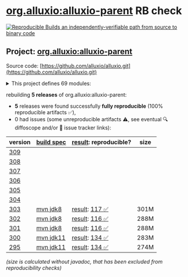 [org.alluxio:alluxio-parent](https://central.sonatype.com/artifact/org.alluxio/alluxio-parent/versions) RB check
=======

[![Reproducible Builds](https://reproducible-builds.org/images/logos/rb.svg) an independently-verifiable path from source to binary code](https://reproducible-builds.org/)

## Project: [org.alluxio:alluxio-parent](https://central.sonatype.com/artifact/org.alluxio/alluxio-parent/versions)

Source code: [https://github.com/alluxio/alluxio.git](https://github.com/alluxio/alluxio.git)

<details><summary>This project defines 69 modules:</summary>

* [org.alluxio:alluxio-assembly](https://central.sonatype.com/artifact/org.alluxio/alluxio-assembly/303)
* [org.alluxio:alluxio-assembly-client](https://central.sonatype.com/artifact/org.alluxio/alluxio-assembly-client/303)
* [org.alluxio:alluxio-assembly-server](https://central.sonatype.com/artifact/org.alluxio/alluxio-assembly-server/303)
* [org.alluxio:alluxio-common](https://central.sonatype.com/artifact/org.alluxio/alluxio-common/303)
* [org.alluxio:alluxio-core](https://central.sonatype.com/artifact/org.alluxio/alluxio-core/303)
* [org.alluxio:alluxio-core-client](https://central.sonatype.com/artifact/org.alluxio/alluxio-core-client/303)
* [org.alluxio:alluxio-core-client-fs](https://central.sonatype.com/artifact/org.alluxio/alluxio-core-client-fs/303)
* [org.alluxio:alluxio-core-client-hdfs](https://central.sonatype.com/artifact/org.alluxio/alluxio-core-client-hdfs/303)
* [org.alluxio:alluxio-core-client-hdfs3](https://central.sonatype.com/artifact/org.alluxio/alluxio-core-client-hdfs3/303)
* [org.alluxio:alluxio-core-common](https://central.sonatype.com/artifact/org.alluxio/alluxio-core-common/303)
* [org.alluxio:alluxio-core-server](https://central.sonatype.com/artifact/org.alluxio/alluxio-core-server/303)
* [org.alluxio:alluxio-core-server-common](https://central.sonatype.com/artifact/org.alluxio/alluxio-core-server-common/303)
* [org.alluxio:alluxio-core-server-master](https://central.sonatype.com/artifact/org.alluxio/alluxio-core-server-master/303)
* [org.alluxio:alluxio-core-server-proxy](https://central.sonatype.com/artifact/org.alluxio/alluxio-core-server-proxy/303)
* [org.alluxio:alluxio-core-server-worker](https://central.sonatype.com/artifact/org.alluxio/alluxio-core-server-worker/303)
* [org.alluxio:alluxio-core-transport](https://central.sonatype.com/artifact/org.alluxio/alluxio-core-transport/303)
* [org.alluxio:alluxio-dora](https://central.sonatype.com/artifact/org.alluxio/alluxio-dora/303)
* [org.alluxio:alluxio-examples](https://central.sonatype.com/artifact/org.alluxio/alluxio-examples/303)
* [org.alluxio:alluxio-integration](https://central.sonatype.com/artifact/org.alluxio/alluxio-integration/303)
* [org.alluxio:alluxio-integration-fuse](https://central.sonatype.com/artifact/org.alluxio/alluxio-integration-fuse/303)
* [org.alluxio:alluxio-integration-jnifuse](https://central.sonatype.com/artifact/org.alluxio/alluxio-integration-jnifuse/303)
* [org.alluxio:alluxio-integration-jnifuse-fs](https://central.sonatype.com/artifact/org.alluxio/alluxio-integration-jnifuse-fs/303)
* [org.alluxio:alluxio-integration-jnifuse-native](https://central.sonatype.com/artifact/org.alluxio/alluxio-integration-jnifuse-native/303)
* [org.alluxio:alluxio-integration-tools](https://central.sonatype.com/artifact/org.alluxio/alluxio-integration-tools/303)
* [org.alluxio:alluxio-integration-tools-hms](https://central.sonatype.com/artifact/org.alluxio/alluxio-integration-tools-hms/303)
* [org.alluxio:alluxio-integration-tools-validation](https://central.sonatype.com/artifact/org.alluxio/alluxio-integration-tools-validation/303)
* [org.alluxio:alluxio-job](https://central.sonatype.com/artifact/org.alluxio/alluxio-job/303)
* [org.alluxio:alluxio-job-client](https://central.sonatype.com/artifact/org.alluxio/alluxio-job-client/303)
* [org.alluxio:alluxio-job-common](https://central.sonatype.com/artifact/org.alluxio/alluxio-job-common/303)
* [org.alluxio:alluxio-job-server](https://central.sonatype.com/artifact/org.alluxio/alluxio-job-server/303)
* [org.alluxio:alluxio-microbench](https://central.sonatype.com/artifact/org.alluxio/alluxio-microbench/303)
* [org.alluxio:alluxio-minicluster](https://central.sonatype.com/artifact/org.alluxio/alluxio-minicluster/303)
* [org.alluxio:alluxio-parent](https://central.sonatype.com/artifact/org.alluxio/alluxio-parent/303)
* [org.alluxio:alluxio-shaded](https://central.sonatype.com/artifact/org.alluxio/alluxio-shaded/303)
* [org.alluxio:alluxio-shaded-client](https://central.sonatype.com/artifact/org.alluxio/alluxio-shaded-client/303)
* [org.alluxio:alluxio-shaded-hadoop3-client](https://central.sonatype.com/artifact/org.alluxio/alluxio-shaded-hadoop3-client/303)
* [org.alluxio:alluxio-shell](https://central.sonatype.com/artifact/org.alluxio/alluxio-shell/303)
* [org.alluxio:alluxio-stress](https://central.sonatype.com/artifact/org.alluxio/alluxio-stress/303)
* [org.alluxio:alluxio-stress-common](https://central.sonatype.com/artifact/org.alluxio/alluxio-stress-common/303)
* [org.alluxio:alluxio-stress-shell](https://central.sonatype.com/artifact/org.alluxio/alluxio-stress-shell/303)
* [org.alluxio:alluxio-table](https://central.sonatype.com/artifact/org.alluxio/alluxio-table/303)
* [org.alluxio:alluxio-table-base](https://central.sonatype.com/artifact/org.alluxio/alluxio-table-base/303)
* [org.alluxio:alluxio-table-client](https://central.sonatype.com/artifact/org.alluxio/alluxio-table-client/303)
* [org.alluxio:alluxio-table-server](https://central.sonatype.com/artifact/org.alluxio/alluxio-table-server/303)
* [org.alluxio:alluxio-table-server-common](https://central.sonatype.com/artifact/org.alluxio/alluxio-table-server-common/303)
* [org.alluxio:alluxio-table-server-master](https://central.sonatype.com/artifact/org.alluxio/alluxio-table-server-master/303)
* [org.alluxio:alluxio-table-server-underdb](https://central.sonatype.com/artifact/org.alluxio/alluxio-table-server-underdb/303)
* [org.alluxio:alluxio-table-server-underdb-glue](https://central.sonatype.com/artifact/org.alluxio/alluxio-table-server-underdb-glue/303)
* [org.alluxio:alluxio-table-server-underdb-hive](https://central.sonatype.com/artifact/org.alluxio/alluxio-table-server-underdb-hive/303)
* [org.alluxio:alluxio-table-shell](https://central.sonatype.com/artifact/org.alluxio/alluxio-table-shell/303)
* [org.alluxio:alluxio-tests](https://central.sonatype.com/artifact/org.alluxio/alluxio-tests/303)
* [org.alluxio:alluxio-underfs](https://central.sonatype.com/artifact/org.alluxio/alluxio-underfs/303)
* [org.alluxio:alluxio-underfs-abfs](https://central.sonatype.com/artifact/org.alluxio/alluxio-underfs-abfs/303)
* [org.alluxio:alluxio-underfs-adl](https://central.sonatype.com/artifact/org.alluxio/alluxio-underfs-adl/303)
* [org.alluxio:alluxio-underfs-cephfs](https://central.sonatype.com/artifact/org.alluxio/alluxio-underfs-cephfs/303)
* [org.alluxio:alluxio-underfs-cephfs-hadoop](https://central.sonatype.com/artifact/org.alluxio/alluxio-underfs-cephfs-hadoop/303)
* [org.alluxio:alluxio-underfs-cos](https://central.sonatype.com/artifact/org.alluxio/alluxio-underfs-cos/303)
* [org.alluxio:alluxio-underfs-cosn](https://central.sonatype.com/artifact/org.alluxio/alluxio-underfs-cosn/303)
* [org.alluxio:alluxio-underfs-gcs](https://central.sonatype.com/artifact/org.alluxio/alluxio-underfs-gcs/303)
* [org.alluxio:alluxio-underfs-hdfs](https://central.sonatype.com/artifact/org.alluxio/alluxio-underfs-hdfs/303)
* [org.alluxio:alluxio-underfs-kodo](https://central.sonatype.com/artifact/org.alluxio/alluxio-underfs-kodo/303)
* [org.alluxio:alluxio-underfs-local](https://central.sonatype.com/artifact/org.alluxio/alluxio-underfs-local/303)
* [org.alluxio:alluxio-underfs-obs](https://central.sonatype.com/artifact/org.alluxio/alluxio-underfs-obs/303)
* [org.alluxio:alluxio-underfs-oss](https://central.sonatype.com/artifact/org.alluxio/alluxio-underfs-oss/303)
* [org.alluxio:alluxio-underfs-ozone](https://central.sonatype.com/artifact/org.alluxio/alluxio-underfs-ozone/303)
* [org.alluxio:alluxio-underfs-s3a](https://central.sonatype.com/artifact/org.alluxio/alluxio-underfs-s3a/303)
* [org.alluxio:alluxio-underfs-swift](https://central.sonatype.com/artifact/org.alluxio/alluxio-underfs-swift/303)
* [org.alluxio:alluxio-underfs-wasb](https://central.sonatype.com/artifact/org.alluxio/alluxio-underfs-wasb/303)
* [org.alluxio:alluxio-underfs-web](https://central.sonatype.com/artifact/org.alluxio/alluxio-underfs-web/303)
</details>

rebuilding **5 releases** of org.alluxio:alluxio-parent:
- **5** releases were found successfully **fully reproducible** (100% reproducible artifacts :white_check_mark:),
- 0 had issues (some unreproducible artifacts :warning:, see eventual :mag: diffoscope and/or :memo: issue tracker links):

| version | [build spec](/BUILDSPEC.md) | [result](https://reproducible-builds.org/docs/jvm/): reproducible? | size |
| -- | --------- | ------ | -- |
| [309](https://central.sonatype.com/artifact/org.alluxio/alluxio-parent/309/pom) | | | |
| [308](https://central.sonatype.com/artifact/org.alluxio/alluxio-parent/308/pom) | | | |
| [307](https://central.sonatype.com/artifact/org.alluxio/alluxio-parent/307/pom) | | | |
| [306](https://central.sonatype.com/artifact/org.alluxio/alluxio-parent/306/pom) | | | |
| [305](https://central.sonatype.com/artifact/org.alluxio/alluxio-parent/305/pom) | | | |
| [304](https://central.sonatype.com/artifact/org.alluxio/alluxio-parent/304/pom) | | | |
| [303](https://central.sonatype.com/artifact/org.alluxio/alluxio-parent/303/pom) | [mvn jdk8](alluxio-303.buildspec) | [result](alluxio-parent-303.buildinfo): [117 :white_check_mark: ](alluxio-parent-303.buildcompare) | 301M |
| [302](https://central.sonatype.com/artifact/org.alluxio/alluxio-parent/302/pom) | [mvn jdk8](alluxio-302.buildspec) | [result](alluxio-parent-302.buildinfo): [116 :white_check_mark: ](alluxio-parent-302.buildcompare) | 288M |
| [301](https://central.sonatype.com/artifact/org.alluxio/alluxio-parent/301/pom) | [mvn jdk8](alluxio-301.buildspec) | [result](alluxio-parent-301.buildinfo): [116 :white_check_mark: ](alluxio-parent-301.buildcompare) | 288M |
| [300](https://central.sonatype.com/artifact/org.alluxio/alluxio-parent/300/pom) | [mvn jdk11](alluxio-300.buildspec) | [result](alluxio-parent-300.buildinfo): [134 :white_check_mark: ](alluxio-parent-300.buildcompare) | 283M |
| [295](https://central.sonatype.com/artifact/org.alluxio/alluxio-parent/295/pom) | [mvn jdk11](alluxio-295.buildspec) | [result](alluxio-parent-295.buildinfo): [134 :white_check_mark: ](alluxio-parent-295.buildcompare) | 274M |

<i>(size is calculated without javadoc, that has been excluded from reproducibility checks)</i>
